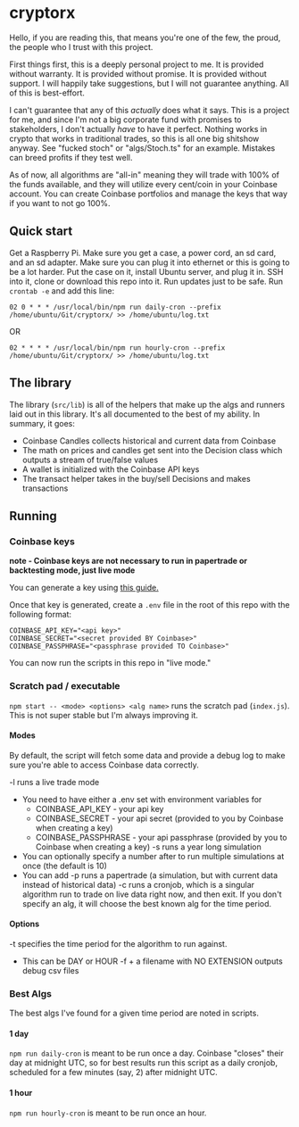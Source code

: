 # cryptorx

Hello, if you are reading this, that means you're one of the few, the proud, the people who I trust with this project.

First things first, this is a deeply personal project to me. It is provided without warranty. It is provided without promise. It is provided without support. I will happily take suggestions, but I will not guarantee anything. All of this is best-effort.

I can't guarantee that any of this _actually_ does what it says. This is a project for me, and since I'm not a big corporate fund with promises to stakeholders, I don't actually _have_ to have it perfect. Nothing works in crypto that works in traditional trades, so this is all one big shitshow anyway. See "fucked stoch" or "algs/Stoch.ts" for an example. Mistakes can breed profits if they test well.

As of now, all algorithms are "all-in" meaning they will trade with 100% of the funds available, and they will utilize every cent/coin in your Coinbase account. You can create Coinbase portfolios and manage the keys that way if you want to not go 100%.

## Quick start
Get a Raspberry Pi. Make sure you get a case, a power cord, an sd card, and an sd adapter. Make sure you can plug it into ethernet or this is going to be a lot harder. Put the case on it, install Ubuntu server, and plug it in. SSH into it, clone or download this repo into it. Run updates just to be safe. Run `crontab -e` and add this line:
```
02 0 * * * /usr/local/bin/npm run daily-cron --prefix /home/ubuntu/Git/cryptorx/ >> /home/ubuntu/log.txt
```

OR

```
02 * * * * /usr/local/bin/npm run hourly-cron --prefix /home/ubuntu/Git/cryptorx/ >> /home/ubuntu/log.txt
```

## The library
The library (`src/lib`) is all of the helpers that make up the algs and runners laid out in this library. It's all documented to the best of my ability. In summary, it goes:
 - Coinbase Candles collects historical and current data from Coinbase
 - The math on prices and candles get sent into the Decision class which outputs a stream of true/false values
 - A wallet is initialized with the Coinbase API keys
 - The transact helper takes in the buy/sell Decisions and makes transactions

## Running

### Coinbase keys
**note - Coinbase keys are not necessary to run in papertrade or backtesting mode, just live mode**

You can generate a key using [this guide.](https://help.coinbase.com/en/pro/other-topics/api/how-do-i-create-an-api-key-for-coinbase-pro)

Once that key is generated, create a `.env` file in the root of this repo with the following format:
```
COINBASE_API_KEY="<api key>"
COINBASE_SECRET="<secret provided BY Coinbase>"
COINBASE_PASSPHRASE="<passphrase provided TO Coinbase>"
```

You can now run the scripts in this repo in "live mode."

### Scratch pad / executable
`npm start -- <mode> <options> <alg name>` runs the scratch pad (`index.js`). This is not super stable but I'm always improving it.

#### Modes
By default, the script will fetch some data and provide a debug log to make sure you're able to access Coinbase data correctly.

-l runs a live trade mode
  * You need to have either a .env set with environment variables for
    * COINBASE_API_KEY - your api key
    * COINBASE_SECRET - your api secret (provided to you by Coinbase when creating a key)
    * COINBASE_PASSPHRASE - your api passphrase (provided by you to Coinbase when creating a key)
-s runs a year long simulation
  * You can optionally specify a number after to run multiple simulations at once (the default is 10)
  * You can add 
-p runs a papertrade (a simulation, but with current data instead of historical data)
-c runs a cronjob, which is a singular algorithm run to trade on live data right now, and then exit. If you don't specify an alg, it will choose the best known alg for the time period. 

#### Options
-t specifies the time period for the algorithm to run against.
  * This can be DAY or HOUR
-f + a filename with NO EXTENSION outputs debug csv files

### Best Algs
The best algs I've found for a given time period are noted in scripts.

#### 1 day
`npm run daily-cron` is meant to be run once a day. Coinbase "closes" their day at midnight UTC, so for best results run this script as a daily cronjob, scheduled for a few minutes (say, 2) after midnight UTC.

#### 1 hour 
`npm run hourly-cron` is meant to be run once an hour.